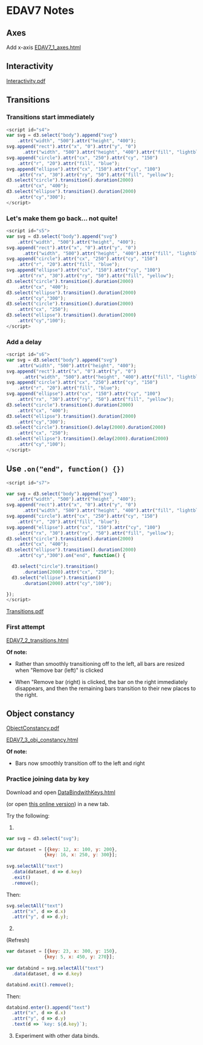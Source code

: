 EDAV7 Notes
================

## Axes

Add x-axis
[EDAV7_1_axes.html](EDAV7_1_axes.html)

## Interactivity

[Interactivity.pdf](Interactivity.pdf)

## Transitions

### Transitions start immediately

``` js
<script id="s4">
var svg = d3.select("body").append("svg")
    .attr("width", "500").attr("height", "400");
svg.append("rect").attr("x", "0").attr("y", "0")
      .attr("width", "500").attr("height", "400").attr("fill", "lightblue");
svg.append("circle").attr("cx", "250").attr("cy", "150")
    .attr("r", "20").attr("fill", "blue");
svg.append("ellipse").attr("cx", "150").attr("cy", "100")
    .attr("rx", "30").attr("ry", "50").attr("fill", "yellow");
d3.select("circle").transition().duration(2000)
    .attr("cx", "400");
d3.select("ellipse").transition().duration(2000)
    .attr("cy","300");
</script>
```

### Let's make them go back... not quite!

``` js
<script id="s5">
var svg = d3.select("body").append("svg")
    .attr("width", "500").attr("height", "400");
svg.append("rect").attr("x", "0").attr("y", "0")
      .attr("width", "500").attr("height", "400").attr("fill", "lightblue");
svg.append("circle").attr("cx", "250").attr("cy", "150")
    .attr("r", "20").attr("fill", "blue");
svg.append("ellipse").attr("cx", "150").attr("cy", "100")
    .attr("rx", "30").attr("ry", "50").attr("fill", "yellow");
d3.select("circle").transition().duration(2000)
    .attr("cx", "400");
d3.select("ellipse").transition().duration(2000)
    .attr("cy","300");
d3.select("circle").transition().duration(2000)
    .attr("cx", "250");
d3.select("ellipse").transition().duration(2000)
    .attr("cy","100");
</script>
```

### Add a delay

``` js
<script id="s6">
var svg = d3.select("body").append("svg")
    .attr("width", "500").attr("height", "400");
svg.append("rect").attr("x", "0").attr("y", "0")
      .attr("width", "500").attr("height", "400").attr("fill", "lightblue");
svg.append("circle").attr("cx", "250").attr("cy", "150")
    .attr("r", "20").attr("fill", "blue");
svg.append("ellipse").attr("cx", "150").attr("cy", "100")
    .attr("rx", "30").attr("ry", "50").attr("fill", "yellow");
d3.select("circle").transition().duration(2000)
    .attr("cx", "400");
d3.select("ellipse").transition().duration(2000)
    .attr("cy","300");
d3.select("circle").transition().delay(2000).duration(2000)
    .attr("cx", "250");
d3.select("ellipse").transition().delay(2000).duration(2000)
    .attr("cy","100");
</script>    
```

## Use `.on("end", function() {})`

``` js
<script id="s7">		

var svg = d3.select("body").append("svg")
    .attr("width", "500").attr("height", "400");
svg.append("rect").attr("x", "0").attr("y", "0")
      .attr("width", "500").attr("height", "400").attr("fill", "lightblue");
svg.append("circle").attr("cx", "250").attr("cy", "150")
    .attr("r", "20").attr("fill", "blue");
svg.append("ellipse").attr("cx", "150").attr("cy", "100")
    .attr("rx", "30").attr("ry", "50").attr("fill", "yellow");
d3.select("circle").transition().duration(2000)
    .attr("cx", "400");
d3.select("ellipse").transition().duration(2000)
    .attr("cy","300").on("end", function() {

  d3.select("circle").transition()
      .duration(2000).attr("cx", "250");
  d3.select("ellipse").transition()
      .duration(2000).attr("cy","100");

});
</script>
```

[Transitions.pdf](Transitions.pdf)

### First attempt

[EDAV7_2_transitions.html](EDAV7_2_transitions.html)

**Of note:** 

* Rather than smoothly transitioning off to the left, all bars are resized when "Remove bar (left)" is clicked

* When "Remove bar (right) is clicked, the bar on the right immediately disappears, and then the remaining bars transition to their new places to the right.

## Object constancy

[ObjectConstancy.pdf](ObjectConstancy.pdf)

[EDAV7_3_obj_constancy.html](EDAV7_3_obj_constancy.html)

**Of note:** 

* Bars now smoothly transition off to the left and right

### Practice joining data by key

Download and open [DataBindwithKeys.html](DataBindwithKeys.html)

(or open [this online version](https://jtr13.github.io/D3/DataBindwithKeys.html)) in a new tab.


Try the following:

1.

``` js
var svg = d3.select("svg");

var dataset = [{key: 12, x: 100, y: 200},
              {key: 16, x: 250, y: 300}];
              
svg.selectAll("text")
  .data(dataset, d => d.key)
  .exit()
  .remove();
```

Then:

``` js
svg.selectAll("text")
  .attr("x", d => d.x)
  .attr("y", d => d.y);
```

2. 

(Refresh)

``` js
var dataset = [{key: 23, x: 300, y: 150},
              {key: 5, x: 450, y: 270}];
              
var databind = svg.selectAll("text")
  .data(dataset, d => d.key)

databind.exit().remove();
```

Then:
``` js
databind.enter().append("text")
  .attr("x", d => d.x)
  .attr("y", d => d.y)
  .text(d => `key: ${d.key}`);
```

3. Experiment with other data binds.

